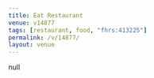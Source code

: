 ```yaml
---
title: Eat Restaurant
venue: v14877
tags: [restaurant, food, "fhrs:413225"]
permalink: /v/14877/
layout: venue
---
```

null